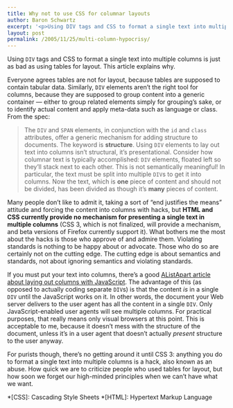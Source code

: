 ```yaml
---
title: Why not to use CSS for columnar layouts
author: Baron Schwartz
excerpt: '<p>Using DIV tags and CSS to format a single text into multiple columns is just as bad as using tables for layout.  This article explains why.</p>'
layout: post
permalink: /2005/11/25/multi-column-hypocrisy/
---
```

Using `DIV` tags and CSS to format a single text into multiple columns is just as bad as using tables for layout. This article explains why.

Everyone agrees tables are not for layout, because tables are supposed to contain tabular data. Similarly, `DIV` elements aren&#8217;t the right tool for columns, because they are supposed to group content into a generic container &#8212; either to group related elements simply for grouping&#8217;s sake, or to identify actual content and apply meta-data such as language or class. From the spec:

> The `DIV` and `SPAN` elements, in conjunction with the `id` and `class` attributes, offer a generic mechanism for adding structure to documents.
The keyword is **structure**. Using `DIV` elements to lay out text into columns isn&#8217;t structural, it&#8217;s presentational. Consider how columnar text is typically accomplished: `DIV` elements, floated left so they&#8217;ll stack next to each other. This is not semantically meaningful! In particular, the text must be split into multiple `DIV`s to get it into columns. Now the text, which is **one** piece of content and should not be divided, has been divided as though it&#8217;s **many** pieces of content.

Many people don&#8217;t like to admit it, taking a sort of &#8220;end justifies the means&#8221; attitude and forcing the content into columns with hacks, but **HTML and CSS currently provide no mechanism for presenting a single text in multiple columns** (CSS 3, which is not finalized, will provide a mechanism, and beta versions of Firefox currently support it). What bothers me the most about the hacks is those who approve of and admire them. Violating standards is nothing to be happy about or advocate. Those who do so are certainly not on the cutting edge. The cutting edge is about semantics and standards, not about ignoring semantics and violating standards.

If you must put your text into columns, there&#8217;s a good [AListApart article about laying out columns with JavaScript][1]. The advantage of this (as opposed to actually coding separate `DIV`s) is that the content *is* in a single `DIV` until the JavaScript works on it. In other words, the document your Web server delivers to the user agent has all the content in a single `DIV`. Only JavaScript-enabled user agents will see multiple columns. For practical purposes, that really means only visual browsers at this point. This is acceptable to me, because it doesn&#8217;t mess with the structure of the document, unless it&#8217;s in a user agent that doesn&#8217;t actually *present* structure to the user anyway.

For purists though, there&#8217;s no getting around it until CSS 3: anything you do to format a single text into multiple columns is a hack, also known as an abuse. How quick we are to criticize people who used tables for layout, but how soon we forget our high-minded principles when we can&#8217;t have what we want.

 *[CSS]: Cascading Style Sheets
 *[HTML]: Hypertext Markup Language

 [1]: http://www.alistapart.com/articles/css3multicolumn